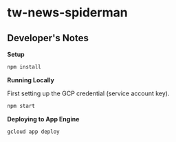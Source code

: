 # tw-news-spiderman 

## Developer's Notes 

**Setup** 

```BASH 
npm install
``` 

**Running Locally** 

First setting up the GCP credential (service account key). 

```BASH 
npm start 
``` 

**Deploying to App Engine** 

```BASH 
gcloud app deploy
``` 